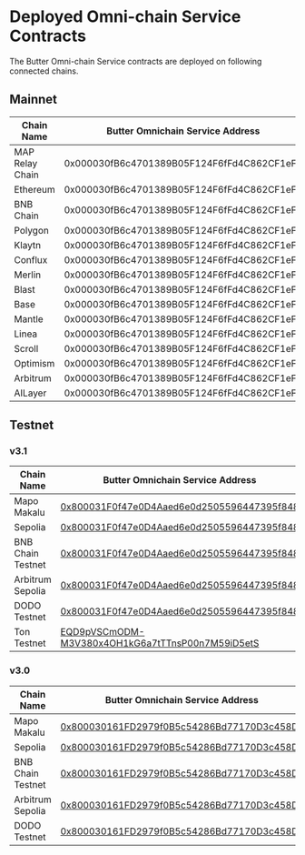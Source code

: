 # Deployed Omni-chain Service Contracts

The Butter Omni-chain Service contracts are deployed on following connected chains.

## Mainnet

| **Chain Name**  | **Butter Omnichain Service Address**       | Chain ID  |
|-----------------|--------------------------------------------| --------- |
| MAP Relay Chain | 0x000030fB6c4701389B05F124F6fFd4C862CF1eF9 | 22776     |
| Ethereum        | 0x000030fB6c4701389B05F124F6fFd4C862CF1eF9 | 1         |
| BNB Chain       | 0x000030fB6c4701389B05F124F6fFd4C862CF1eF9 | 56        |
| Polygon         | 0x000030fB6c4701389B05F124F6fFd4C862CF1eF9 | 137       |
| Klaytn          | 0x000030fB6c4701389B05F124F6fFd4C862CF1eF9 | 8217      |
| Conflux         | 0x000030fB6c4701389B05F124F6fFd4C862CF1eF9 | 1030      |
| Merlin          | 0x000030fB6c4701389B05F124F6fFd4C862CF1eF9 | 4200      |
| Blast           | 0x000030fB6c4701389B05F124F6fFd4C862CF1eF9 | 81457     |
| Base            | 0x000030fB6c4701389B05F124F6fFd4C862CF1eF9 | 8453      |
| Mantle          | 0x000030fB6c4701389B05F124F6fFd4C862CF1eF9 | 5000      |
| Linea           | 0x000030fB6c4701389B05F124F6fFd4C862CF1eF9 | 59144     |
| Scroll          | 0x000030fB6c4701389B05F124F6fFd4C862CF1eF9 | 534352    |
| Optimism        | 0x000030fB6c4701389B05F124F6fFd4C862CF1eF9 | 10        |
| Arbitrum        | 0x000030fB6c4701389B05F124F6fFd4C862CF1eF9 | 42161     |
| AILayer         | 0x000030fB6c4701389B05F124F6fFd4C862CF1eF9 | 2649      |


## Testnet

### v3.1

| **Chain Name**    | **Butter Omnichain Service Address**           | Chain ID |
|-------------------|------------------------------------------------|----------|
| Mapo Makalu       | [0x800031F0f47e0D4Aaed6e0d2505596447395f848](https://testnet.maposcan.io/address/0x800031F0f47e0D4Aaed6e0d2505596447395f848) | 212      |
| Sepolia           | [0x800031F0f47e0D4Aaed6e0d2505596447395f848](https://sepolia.etherscan.io/address/0x800031F0f47e0D4Aaed6e0d2505596447395f848)    | 11155111 |
| BNB Chain Testnet | [0x800031F0f47e0D4Aaed6e0d2505596447395f848](https://testnet.bscscan.com/address/0x800031F0f47e0D4Aaed6e0d2505596447395f848)    | 97       |
| Arbitrum Sepolia  | [0x800031F0f47e0D4Aaed6e0d2505596447395f848](https://sepolia.arbiscan.io/address/0x800031F0f47e0D4Aaed6e0d2505596447395f848)    | 421614   |
| DODO Testnet      | [0x800031F0f47e0D4Aaed6e0d2505596447395f848](https://testnet-scan.dodochain.com/address/0x800031F0f47e0D4Aaed6e0d2505596447395f848)    | 53457    |
| Ton Testnet       | [EQD9pVSCmODM-M3V380x4OH1kG6a7tTTnsP00n7M59iD5etS](https://testnet.tonscan.org/address/EQD9pVSCmODM-M3V380x4OH1kG6a7tTTnsP00n7M59iD5etS)    | 1360104473493506    |



### v3.0

| **Chain Name**    | **Butter Omnichain Service Address**           | Chain ID |
|-------------------|------------------------------------------------|----------|
| Mapo Makalu       | [0x800030161FD2979f0B5c54286Bd77170D3c458Da](https://testnet.maposcan.io/address/0x800030161fd2979f0b5c54286bd77170d3c458da) | 212      |
| Sepolia           | [0x800030161FD2979f0B5c54286Bd77170D3c458Da](https://sepolia.etherscan.io/address/0x800030161fd2979f0b5c54286bd77170d3c458da)    | 11155111 |
| BNB Chain Testnet | [0x800030161FD2979f0B5c54286Bd77170D3c458Da](https://testnet.bscscan.com/address/0x800030161fd2979f0b5c54286bd77170d3c458da)    | 97       |
| Arbitrum Sepolia  | [0x800030161FD2979f0B5c54286Bd77170D3c458Da](https://sepolia.arbiscan.io/address/0x800030161fd2979f0b5c54286bd77170d3c458da)    | 421614   |
| DODO Testnet      | [0x800030161FD2979f0B5c54286Bd77170D3c458Da](https://testnet-scan.dodochain.com/address/0x800030161FD2979f0B5c54286Bd77170D3c458Da)    | 53457    |
